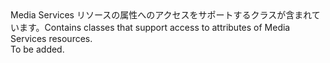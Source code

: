 <Namespace Name="Microsoft.Azure.Management.Media.Models">
  <Docs>
    <summary><span data-ttu-id="d5aa0-101">Media Services リソースの属性へのアクセスをサポートするクラスが含まれています。</span><span class="sxs-lookup"><span data-stu-id="d5aa0-101">Contains classes that support access to attributes of Media Services resources.</span></span></summary> 
    <remarks>To be added.</remarks>
  </Docs>
</Namespace>
